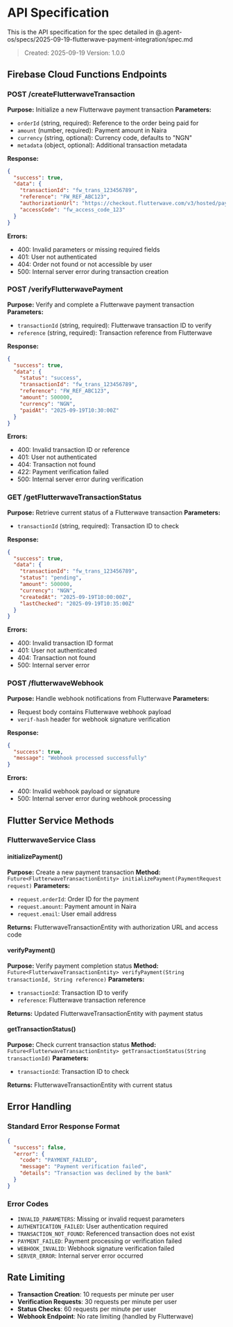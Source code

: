 # API Specification

This is the API specification for the spec detailed in @.agent-os/specs/2025-09-19-flutterwave-payment-integration/spec.md

> Created: 2025-09-19
> Version: 1.0.0

## Firebase Cloud Functions Endpoints

### POST /createFlutterwaveTransaction

**Purpose:** Initialize a new Flutterwave payment transaction
**Parameters:**
- `orderId` (string, required): Reference to the order being paid for
- `amount` (number, required): Payment amount in Naira
- `currency` (string, optional): Currency code, defaults to "NGN"
- `metadata` (object, optional): Additional transaction metadata

**Response:**
```json
{
  "success": true,
  "data": {
    "transactionId": "fw_trans_123456789",
    "reference": "FW_REF_ABC123",
    "authorizationUrl": "https://checkout.flutterwave.com/v3/hosted/pay/...",
    "accessCode": "fw_access_code_123"
  }
}
```

**Errors:**
- 400: Invalid parameters or missing required fields
- 401: User not authenticated
- 404: Order not found or not accessible by user
- 500: Internal server error during transaction creation

### POST /verifyFlutterwavePayment

**Purpose:** Verify and complete a Flutterwave payment transaction
**Parameters:**
- `transactionId` (string, required): Flutterwave transaction ID to verify
- `reference` (string, required): Transaction reference from Flutterwave

**Response:**
```json
{
  "success": true,
  "data": {
    "status": "success",
    "transactionId": "fw_trans_123456789",
    "reference": "FW_REF_ABC123",
    "amount": 500000,
    "currency": "NGN",
    "paidAt": "2025-09-19T10:30:00Z"
  }
}
```

**Errors:**
- 400: Invalid transaction ID or reference
- 401: User not authenticated
- 404: Transaction not found
- 422: Payment verification failed
- 500: Internal server error during verification

### GET /getFlutterwaveTransactionStatus

**Purpose:** Retrieve current status of a Flutterwave transaction
**Parameters:**
- `transactionId` (string, required): Transaction ID to check

**Response:**
```json
{
  "success": true,
  "data": {
    "transactionId": "fw_trans_123456789",
    "status": "pending",
    "amount": 500000,
    "currency": "NGN",
    "createdAt": "2025-09-19T10:00:00Z",
    "lastChecked": "2025-09-19T10:35:00Z"
  }
}
```

**Errors:**
- 400: Invalid transaction ID format
- 401: User not authenticated
- 404: Transaction not found
- 500: Internal server error

### POST /flutterwaveWebhook

**Purpose:** Handle webhook notifications from Flutterwave
**Parameters:**
- Request body contains Flutterwave webhook payload
- `verif-hash` header for webhook signature verification

**Response:**
```json
{
  "success": true,
  "message": "Webhook processed successfully"
}
```

**Errors:**
- 400: Invalid webhook payload or signature
- 500: Internal server error during webhook processing

## Flutter Service Methods

### FlutterwaveService Class

#### initializePayment()

**Purpose:** Create a new payment transaction
**Method:** `Future<FlutterwaveTransactionEntity> initializePayment(PaymentRequest request)`
**Parameters:**
- `request.orderId`: Order ID for the payment
- `request.amount`: Payment amount in Naira
- `request.email`: User email address

**Returns:** FlutterwaveTransactionEntity with authorization URL and access code

#### verifyPayment()

**Purpose:** Verify payment completion status
**Method:** `Future<FlutterwaveTransactionEntity> verifyPayment(String transactionId, String reference)`
**Parameters:**
- `transactionId`: Transaction ID to verify
- `reference`: Flutterwave transaction reference

**Returns:** Updated FlutterwaveTransactionEntity with payment status

#### getTransactionStatus()

**Purpose:** Check current transaction status
**Method:** `Future<FlutterwaveTransactionEntity> getTransactionStatus(String transactionId)`
**Parameters:**
- `transactionId`: Transaction ID to check

**Returns:** FlutterwaveTransactionEntity with current status

## Error Handling

### Standard Error Response Format

```json
{
  "success": false,
  "error": {
    "code": "PAYMENT_FAILED",
    "message": "Payment verification failed",
    "details": "Transaction was declined by the bank"
  }
}
```

### Error Codes

- `INVALID_PARAMETERS`: Missing or invalid request parameters
- `AUTHENTICATION_FAILED`: User authentication required
- `TRANSACTION_NOT_FOUND`: Referenced transaction does not exist
- `PAYMENT_FAILED`: Payment processing or verification failed
- `WEBHOOK_INVALID`: Webhook signature verification failed
- `SERVER_ERROR`: Internal server error occurred

## Rate Limiting

- **Transaction Creation**: 10 requests per minute per user
- **Verification Requests**: 30 requests per minute per user
- **Status Checks**: 60 requests per minute per user
- **Webhook Endpoint**: No rate limiting (handled by Flutterwave)